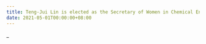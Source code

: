 ```yaml
---
title: Teng-Jui Lin is elected as the Secretary of Women in Chemical Engineering (WChE) for 2021-2022.
date: 2021-05-01T00:00:00+08:00
---
```


_
